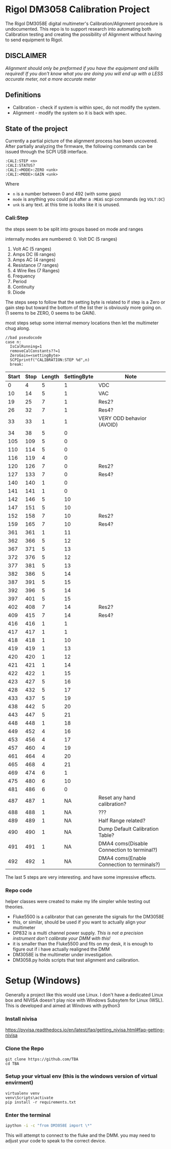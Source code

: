 # Rigol DM3058 Calibration Project
The Rigol DM3058E digital multimeter's Calibration/Alignment procedure is undocumented. This repo is to support research into automating both Calibration testing and creating the possibility of Alignment without having to send equipment to Rigol.

## DISCLAIMER
*Alignment should only be preformed if you have the equipment and skills required! If you don't know what you are doing you will end up with a LESS accurate meter, not a more accurate meter*

## Definitions
- Calibration - check if system is within spec, do not modify the system.
- Alignment - modify the system so it is back with spec.

## State of the project

Currently a partial picture of the alignment process has been uncovered. After partially analyzing the firmware, the following commands can be issued through  the SCPI USB interface.

```
:CALI:STEP <n>
:CALI:STATUS?
:CALI:<MODE>:ZERO <unk>
:CALI:<MODE>:GAIN <unk>
```
Where
- ```n``` is a number between 0 and 492 (with some gaps)
- ```mode``` is anything you could put after a ```:MEAS``` scpi commands (eg ```VOLT:DC```)
- ```unk``` is any text. at this time is looks like it is unused.


### Cali:Step
the steps seem to be split into groups based on mode and ranges

internally modes are numbered:
0. Volt DC (5 ranges)
1. Volt AC (5 ranges)
2. Amps DC (6 ranges)
3. Amps AC (4 ranges)
4. Resistance (7 ranges)
5. 4 Wire Res (7 Ranges)
6. Frequency
7. Period
8. Continuity
9. Diode

The steps seep to follow that the setting byte is related to if step is a  Zero or gain step but toward the bottom of the list ther is obviously more going on. (1 seems to be ZERO, 0 seems to be GAIN).

most steps setup some internal memory locations then let the multimeter chug along.

```
//bad pseudocode
case n:
  IsCalRunning=1
  removeCalConstants??=1
  ZeroGain=<settingByte>
  SCPIprintf("CALIBRATION:STEP %d",n)
  break:
```
|Start|Stop   |  Length | SettingByte   |Note   |
|---|---|---|---|---|
|0   |  4 |5 |1|VDC |
|10  | 14 |5 |1|VAC|
|19  | 25 |7 |1|Res2?|
|26  | 32 |7 |1|Res4?|
|33  | 33 |1 |1|VERY ODD behavior (AVOID)|
|34  | 38 |5 |0||
|105 |109 |5 |0||
|110 |114 |5 |0||
|116 |119 |4 |0||
|120 |126 |7 |0|Res2?|
|127 |133 |7 |0|Res4?|
|140 |140 |1 |0||
|141 |141 |1 |0||
|142 |146 |5 |10||
|147 |151 |5 |10||
|152 |158 |7 |10|Res2?|
|159 |165 |7 |10|Res4?|
|361 |361 |1 |11||
|362 |366 |5 |12||
|367 |371 |5 |13||
|372 |376 |5 |12||
|377 |381 |5 |13||
|382 |386 |5 |14||
|387 |391 |5 |15||
|392 |396 |5 |14||
|397 |401 |5 |15||
|402 |408 |7 |14|Res2?|
|409 |415 |7 |14|Res4?|
|416 |416 |1 |1||
|417 |417 |1 |1||
|418 |418 |1 |10||
|419 |419 |1 |13||
|420 |420 |1 |12||
|421 |421 |1 |14||
|422 |422 |1 |15||
|423 |427 |5 |16||
|428 |432 |5 |17||
|433 |437 |5 |19||
|438 |442 |5 |20||
|443 |447 |5 |21||
|448 |448 |1 |18||
|449 |452 |4 |16||
|453 |456 |4 |17||
|457 |460 |4 |19||
|461 |464 |4 |20||
|465 |468 |4 |21||
|469 |474 |6 |1||
|475 |480 |6 |10||
|481 |486 |6 |0||
|487 |487 |1 |NA|Reset any hand calibration?|
|488 |488 |1 |NA|???|
|489 |489 |1 |NA|Half Range related?|
|490 |490 |1 |NA|Dump Default Calibration Table?|
|491 |491 |1 |NA|DMA4 coms(Disable Connection to terminal?)|
|492 |492 |1 |NA|DMA4 coms(Enable Connection to terminals?)|


The last 5 steps are very interesting. and have some impressive effects.


### Repo code
helper classes were created to make my life simpler while testing out theories.
- Fluke5500 is a calibrator that can generate the signals for the DM3058E
 - this, or similar, should be used if you want to actually align your multimeter
- DP832 is a multi channel power supply. *This is not a precision instrument don't calibrate your DMM with this!*
 - it is smaller than the Fluke5500 and fits on my desk, it is enough to figure out if i have actually realigned the DMM
- DM3058E is the multimeter under investigation.
- DM3058.py holds scripts that test alignment and calibration.



# Setup (Windows)
Generally a project like this would use Linux. I don't have a dedicated Linux box and NIVISA doesn't play nice with Windows Subsytem for Linux (WSL). This is developed and aimed at Windows with python3

### Install nivisa
https://pyvisa.readthedocs.io/en/latest/faq/getting_nivisa.html#faq-getting-nivisa

### Clone the Repo
```
git clone https://github.com/TBA
cd TBA
```

### Setup your virtual env (this is the windows version of virtual envirment)
```
virtualenv venv
venv\Scripts\activate
pip install -r requirements.txt
```

### Enter the terminal
```bash
ipython -i -c "from DM3058E import \*"
````
This will attempt to connect to the fluke and the DMM. you may need to adjust your code to speak to the correct device.
